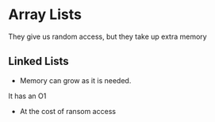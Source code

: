 # Array Lists

They give us random access, but they take up extra memory

## Linked Lists

- Memory can grow as it is needed.

It has an O1

- At the cost of ransom access

##
